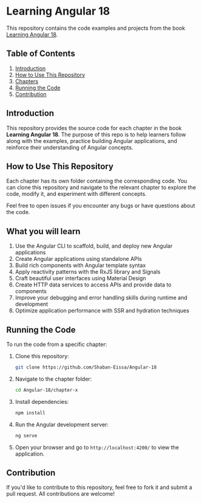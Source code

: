 # Learning Angular 18

This repository contains the code examples and projects from the book [Learning Angular 18](https://learning.oreilly.com/library/view/learning-angular/9781835087480/).

## Table of Contents

1. [Introduction](#introduction)
2. [How to Use This Repository](#how-to-use-this-repository)
3. [Chapters](#chapters)
4. [Running the Code](#running-the-code)
5. [Contribution](#contribution)

## Introduction

This repository provides the source code for each chapter in the book **Learning Angular 18**. The purpose of this repo is to help learners follow along with the examples, practice building Angular applications, and reinforce their understanding of Angular concepts.

## How to Use This Repository

Each chapter has its own folder containing the corresponding code. You can clone this repository and navigate to the relevant chapter to explore the code, modify it, and experiment with different concepts.

Feel free to open issues if you encounter any bugs or have questions about the code.

## What you will learn

1. Use the Angular CLI to scaffold, build, and deploy new Angular applications
2. Create Angular applications using standalone APIs
3. Build rich components with Angular template syntax
4. Apply reactivity patterns with the RxJS library and Signals
5. Craft beautiful user interfaces using Material Design
6. Create HTTP data services to access APIs and provide data to components
7. Improve your debugging and error handling skills during runtime and development
8. Optimize application performance with SSR and hydration techniques

## Running the Code

To run the code from a specific chapter:

1. Clone this repository: 
   ```bash
   git clone https://github.com/Shaban-Eissa/Angular-18
   ```

2. Navigate to the chapter folder:
    
    ```bash
    cd Angular-18/chapter-x
    ```
    
3. Install dependencies:
    
    ```bash
    npm install
    ```
    
4. Run the Angular development server:
    
    ```bash
    ng serve
    ```
    
5. Open your browser and go to `http://localhost:4200/` to view the application.
    

## Contribution

If you'd like to contribute to this repository, feel free to fork it and submit a pull request. All contributions are welcome!
